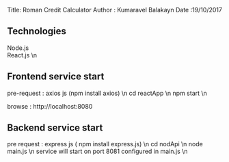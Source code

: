 
Title: Roman Credit Calculator
Author : Kumaravel Balakayn
Date :19/10/2017

Technologies
------------
Node.js <br>
React.js \n

Frontend service start
-----------------------
pre-request : axios js (npm install axios) \n
cd reactApp \n
npm start  \n

browse : http://localhost:8080


Backend service start
---------------------
pre request : express js ( npm install express.js) \n
cd nodApi \n
node main.js \n
service will start on port 8081 configured in main.js \n


